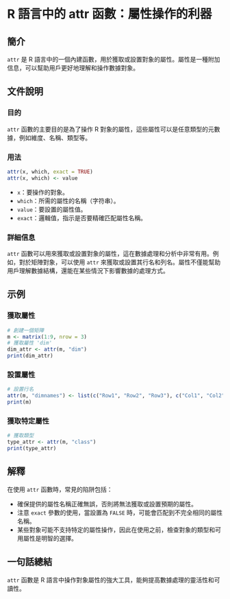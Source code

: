 <!--
Meta Description: # R 語言中的 attr 函數：屬性操作的利器 ## 簡介 `attr` 是 R 語言中的一個內建函數，用於獲取或設置對象的屬性。屬性是一種附加信息，可以幫助用戶更好地理解和操作數據對象。 ## 文件說明 ### 目的 `attr` 函數的主要目的是為了操作 R 對象的屬性，這些屬性可以是任意類型...
Meta Keywords: attr, which, exact, print, value
-->

# R 語言中的 attr 函數：屬性操作的利器

## 簡介
`attr` 是 R 語言中的一個內建函數，用於獲取或設置對象的屬性。屬性是一種附加信息，可以幫助用戶更好地理解和操作數據對象。

## 文件說明
### 目的
`attr` 函數的主要目的是為了操作 R 對象的屬性，這些屬性可以是任意類型的元數據，例如維度、名稱、類型等。

### 用法
```R
attr(x, which, exact = TRUE)
attr(x, which) <- value
```

- `x`：要操作的對象。
- `which`：所需的屬性的名稱（字符串）。
- `value`：要設置的屬性值。
- `exact`：邏輯值，指示是否要精確匹配屬性名稱。

### 詳細信息
`attr` 函數可以用來獲取或設置對象的屬性，這在數據處理和分析中非常有用。例如，對於矩陣對象，可以使用 `attr` 來獲取或設置其行名和列名。屬性不僅能幫助用戶理解數據結構，還能在某些情況下影響數據的處理方式。

## 示例
### 獲取屬性
```R
# 創建一個矩陣
m <- matrix(1:9, nrow = 3)
# 獲取屬性 'dim'
dim_attr <- attr(m, "dim")
print(dim_attr)
```

### 設置屬性
```R
# 設置行名
attr(m, "dimnames") <- list(c("Row1", "Row2", "Row3"), c("Col1", "Col2", "Col3"))
print(m)
```

### 獲取特定屬性
```R
# 獲取類型
type_attr <- attr(m, "class")
print(type_attr)
```

## 解釋
在使用 `attr` 函數時，常見的陷阱包括：
- 確保提供的屬性名稱正確無誤，否則將無法獲取或設置預期的屬性。
- 注意 `exact` 參數的使用，當設置為 `FALSE` 時，可能會匹配到不完全相同的屬性名稱。
- 某些對象可能不支持特定的屬性操作，因此在使用之前，檢查對象的類型和可用屬性是明智的選擇。

## 一句話總結
`attr` 函數是 R 語言中操作對象屬性的強大工具，能夠提高數據處理的靈活性和可讀性。